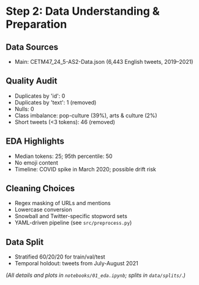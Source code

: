 # Step 2: Data Understanding & Preparation

## Data Sources
- Main: CETM47_24_5-AS2-Data.json (6,443 English tweets, 2019–2021)

## Quality Audit
- Duplicates by 'id': 0
- Duplicates by 'text': 1 (removed)
- Nulls: 0
- Class imbalance: pop-culture (39%), arts & culture (2%)
- Short tweets (<3 tokens): 46 (removed)

## EDA Highlights
- Median tokens: 25; 95th percentile: 50
- No emoji content
- Timeline: COVID spike in March 2020; possible drift risk

## Cleaning Choices
- Regex masking of URLs and mentions
- Lowercase conversion
- Snowball and Twitter-specific stopword sets
- YAML-driven pipeline (see `src/preprocess.py`)

## Data Split
- Stratified 60/20/20 for train/val/test
- Temporal holdout: tweets from July-August 2021

*(All details and plots in `notebooks/01_eda.ipynb`; splits in `data/splits/`.)*
